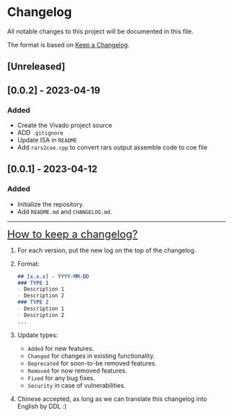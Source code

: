 # Changelog

All notable changes to this project will be documented in this file.

The format is based on [Keep a Changelog](https://keepachangelog.com/en/1.0.0/).

## [Unreleased]

## [0.0.2] - 2023-04-19

### Added

- Create the Vivado project source
- ADD `.gitignore`
- Update ISA in `README`
- Add `rars2coe.cpp` to convert rars output assemble code to coe file

## [0.0.1] - 2023-04-12

### Added

- Initialize the repository.
- Add `README.md` and `CHANGELOG.md`.

---

<font style="font-size: 1.5rem"><a href="https://keepachangelog.com/en/1.1.0/">How to keep a changelog?</a></font>

1. For each version, put the new log on the top of the changelog.

2. Format:

   ```markdown
   ## [x.x.x] - YYYY-MM-DD
   ### TYPE 1
   - Description 1
   - Description 2
   ### TYPE 2
   - Description 1
   - Description 2
   ...
   ```

3. Update types:

   - `Added` for new features.
   - `Changed` for changes in existing functionality.
   - `Deprecated` for soon-to-be removed features.
   - `Removed` for now removed features.
   - `Fixed` for any bug fixes.
   - `Security` in case of vulnerabilities.

4. Chinese accepted, as long as we can translate this changelog into English by DDL :)
